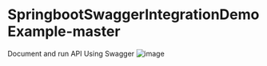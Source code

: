 # SpringbootSwaggerIntegrationDemoExample-master


 Document and run API Using Swagger
![image](https://github.com/chunkityip/SpringbootSwaggerIntegrationDemoExample-master/assets/47329780/7a8def9b-4bba-49df-a912-57321ec45df3)
